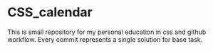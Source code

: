 CSS_calendar
============
This is small repository for my personal education in css and github workflow.
Every commit represents a single solution for base task.
